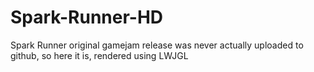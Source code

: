 # Spark-Runner-HD
Spark Runner original gamejam release was never actually uploaded to github, so here it is, rendered using LWJGL
